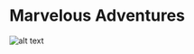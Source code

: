 # Marvelous Adventures

![alt text](https://e7.pngegg.com/pngimages/419/220/png-clipart-logo-marvel-comics-marvel-entertainment-marvel-studios-others-comics-avengers.png)

